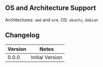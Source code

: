 ## OS and Architecture Support

Architectures: `amd` and `arm`.
OS: `ubuntu`, `debian`

## Changelog

| Version | Notes           |
| ------- | --------------- |
| 0.0.0   | Initial Version |
